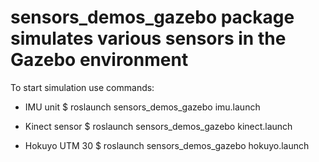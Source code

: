 # sensors_demos_gazebo package simulates various sensors in the Gazebo environment

To start simulation use commands:

- IMU unit
  $ roslaunch sensors_demos_gazebo imu.launch
  
- Kinect sensor
  $ roslaunch sensors_demos_gazebo kinect.launch
  
- Hokuyo UTM 30
  $ roslaunch sensors_demos_gazebo hokuyo.launch

